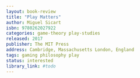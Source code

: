 ```yaml
---
layout: book-review
title: "Play Matters"
author: Miguel Sicart
isbn: 9780262027922
categories: game-theory play-studies
released: 2017
publisher: The MIT Press
address: Cambridge, Massachusetts London, England
tags: gaming philosophy play
status: interested
library_link: #todo
---
```

